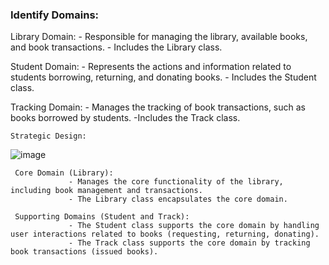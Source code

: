 ### Identify Domains:

  Library Domain:
                 - Responsible for managing the library, available books, and book transactions.
                 - Includes the Library class.
  
  Student Domain:
                 - Represents the actions and information related to students borrowing, returning, and donating books.
                 - Includes the Student class.
                 
   Tracking Domain:
                 - Manages the tracking of book transactions, such as books borrowed by students.
                 -Includes the Track class.

    Strategic Design:
![image](https://github.com/Harshethabm9/Library-Management-System-project/assets/148848257/01883235-43d1-4094-b39f-cd9056d02962)

     Core Domain (Library):
                 - Manages the core functionality of the library, including book management and transactions.
                 - The Library class encapsulates the core domain.
                 
     Supporting Domains (Student and Track):
                 - The Student class supports the core domain by handling user interactions related to books (requesting, returning, donating).
                 - The Track class supports the core domain by tracking book transactions (issued books).

